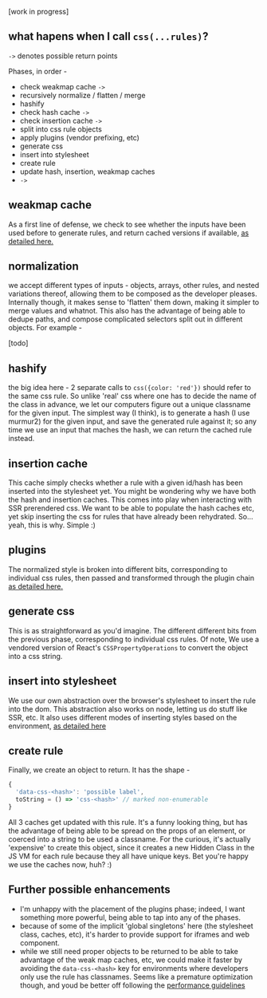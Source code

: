 [work in progress]

what hapens when I call `css(...rules)`?
---

`->` denotes possible return points

Phases, in order - 

- check weakmap cache `->`
- recursively normalize / flatten / merge 
- hashify
- check hash cache `->`
- check insertion cache `->`
- split into css rule objects 
- apply plugins (vendor prefixing, etc)
- generate css
- insert into stylesheet
- create rule 
- update hash, insertion, weakmap caches
- `->`

weakmap cache
---

As a first line of defense, we check to see whether the inputs have been used before to generate rules, and return cached versions if available, [as detailed here.](https://github.com/threepointone/glamor/blob/master/docs/weakmaps.md)

normalization 
---

we accept different types of inputs - objects, arrays, other rules, and nested variations thereof, allowing them to be composed as the developer pleases. Internally though, it makes sense to 'flatten' them down, making it simpler to merge values and whatnot. This also has the advantage of being able to dedupe paths, and compose complicated selectors split out in different objects. For example - 

[todo] 

hashify
---

the big idea here - 2 separate calls to `css({color: 'red'})` should refer to the same css rule. So unlike 'real' css where one has to decide the name of the class in advance, we let our computers figure out a unique classname for the given input. The simplest way (I think), is to generate a hash (I use murmur2) for the given input, and save the generated rule against it; so any time we use an input that maches the hash, we can return the cached rule instead.

insertion cache 
---

This cache simply checks whether a rule with a given id/hash has been inserted into the stylesheet yet. You might be wondering why we have both the hash and insertion caches. This comes into play when interacting with SSR prerendered css. We want to be able to populate the hash caches etc, yet skip inserting the css for rules that have already been rehydrated. So... yeah, this is why. Simple :) 

plugins
---

The normalized style is broken into different bits, corresponding to individual css rules, then passed and transformed through the plugin chain [as detailed here.](https://github.com/threepointone/glamor/blob/master/docs/plugins.md)

generate css
---

This is as straightforward as you'd imagine. The different different bits from the previous phase, corresponding to individual css rules. Of note, We use a vendored version of React's `CSSPropertyOperations` to convert the object into a css string. 

insert into stylesheet 
---

We use our own abstraction over the browser's stylesheet to insert the rule into the dom. This abstraction also works on node, letting us do stuff like SSR, etc. It also uses different modes of inserting styles based on the environment, 
[as detailed here](https://github.com/threepointone/glamor/blob/master/docs/stylesheet.md)

create rule 
---

Finally, we create an object to return. It has the shape - 
```jsx
{
  'data-css-<hash>': 'possible label',
  toString = () => 'css-<hash>' // marked non-enumerable 
}
```

All 3 caches get updated with this rule. It's a funny looking thing, but has the advantage of being able to be spread on the props of an element, or coerced into a string to be used a classname. For the curious, it's actually 'expensive' to create this object, since it creates a new Hidden Class in the JS VM for each rule because they all have unique keys. Bet you're happy we use the caches now, huh? :)



Further possible enhancements 
---

- I'm unhappy with the placement of the plugins phase; indeed, I want something more powerful, being able to tap into any of the phases. 
- because of some of the implicit 'global singletons' here (the stylesheet class, caches, etc), it's harder to provide support for iframes and web component. 
- while we still need proper objects to be returned to be able to take advantage of the weak map caches, etc, we could make it faster by avoiding the `data-css-<hash>` key for environments where developers only use the rule has classnames. Seems like a premature optimization though, and youd be better off following the [performance guidelines](https://github.com/threepointone/glamor/blob/master/docs/performance.md)